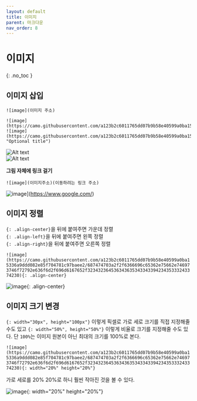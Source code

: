 ```yaml
---
layout: default
title: 이미지
parent: 마크다운
nav_order: 8
---
```


# 이미지  
{: .no_toc }

## 이미지 삽입  

`![image](이미지 주소)`  

```
![image](https://camo.githubusercontent.com/a123b2c6011765dd07b9b58e40599a0ba15336a9ddd082e85f704781c97baee2/687474703a2f2f6366696c65362e75662e746973746f72792e636f6d2f696d6167652f32343236453634363534334339423435333243374230)
![image](https://camo.githubusercontent.com/a123b2c6011765dd07b9b58e40599a0ba15336a9ddd082e85f704781c97baee2/687474703a2f2f6366696c65362e75662e746973746f72792e636f6d2f696d6167652f32343236453634363534334339423435333243374230 "Optional title")
```  
![Alt text](https://camo.githubusercontent.com/a123b2c6011765dd07b9b58e40599a0ba15336a9ddd082e85f704781c97baee2/687474703a2f2f6366696c65362e75662e746973746f72792e636f6d2f696d6167652f32343236453634363534334339423435333243374230)  
![Alt text](https://camo.githubusercontent.com/a123b2c6011765dd07b9b58e40599a0ba15336a9ddd082e85f704781c97baee2/687474703a2f2f6366696c65362e75662e746973746f72792e636f6d2f696d6167652f32343236453634363534334339423435333243374230 "Optional title")  

**그림 자체에 링크 걸기**  

`![image](이미지주소)(이동하려는 링크 주소)`  

![image](https://user-images.githubusercontent.com/42318591/83321884-1c2d2d80-a28e-11ea-8a50-7df24df12d90.png)](https://www.google.com/)

## 이미지 정렬  

`{: .align-center}`을 뒤에 붙여주면 가운데 정렬  
`{: .align-left}`을 뒤에 붙여주면 왼쪽 정렬  
`{: .align-right}`을 뒤에 붙여주면 오른쪽 정렬  

`![image](https://camo.githubusercontent.com/a123b2c6011765dd07b9b58e40599a0ba15336a9ddd082e85f704781c97baee2/687474703a2f2f6366696c65362e75662e746973746f72792e636f6d2f696d6167652f32343236453634363534334339423435333243374230){: .align-center}`  

![image](https://camo.githubusercontent.com/a123b2c6011765dd07b9b58e40599a0ba15336a9ddd082e85f704781c97baee2/687474703a2f2f6366696c65362e75662e746973746f72792e636f6d2f696d6167652f32343236453634363534334339423435333243374230){: .align-center}  

## 이미지 크기 변경  

`{: width="30px", height="100px"}` 이렇게 픽셀로 가로 세로 크기를 직접 지정해줄 수도 있고 `{: width="50%", height="50%"}` 이렇게 비율로 크기를 지정해줄 수도 있다. 단 `100%`는 이미지 원본이 아닌 최대의 크기를 100%로 본다.  

`![image](https://camo.githubusercontent.com/a123b2c6011765dd07b9b58e40599a0ba15336a9ddd082e85f704781c97baee2/687474703a2f2f6366696c65362e75662e746973746f72792e636f6d2f696d6167652f32343236453634363534334339423435333243374230){: width="20%" height="20%"}`  

가로 세로를 20% 20%로 하니 훨씬 작아진 것을 볼 수 있다.  

![image](https://camo.githubusercontent.com/a123b2c6011765dd07b9b58e40599a0ba15336a9ddd082e85f704781c97baee2/687474703a2f2f6366696c65362e75662e746973746f72792e636f6d2f696d6167652f32343236453634363534334339423435333243374230){: width="20%" height="20%"}